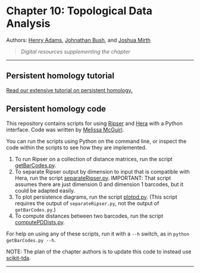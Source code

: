 
# Chapter 10: Topological Data Analysis

Authors: [Henry Adams](https://www.math.colostate.edu/~adams/),
[Johnathan Bush](https://www.math.colostate.edu/~bush/index.html), and
[Joshua Mirth](https://www.math.colostate.edu/~mirth/)

> *Digital resources supplementing the chapter*

---

## Persistent homology tutorial

[Read our extensive tutorial on persistent homology.](persistent-homology-tutorial.md)

## Persistent homology code

This repository contains scripts for using
[Ripser](https://github.com/Ripser/ripser) and 
[Hera](https://bitbucket.org/grey_narn/hera) with a Python interface. 
Code was written by [Melissa McGuirl](mailto:melissa_mcguirl@brown.edu).

You can run the scripts using Python on the command line, or inspect the code
within the scripts to see how they are implemented.

 1. To run Ripser on a collection of distance matrices, run the script
    [getBarCodes.py](https://github.com/ds4m/ds4m.github.io/tree/master/chapter-10-resources/getBarCodes.py).
 2. To separate Ripser output by dimension
    to input that is compatible with Hera, run the script
    [separateRipser.py](https://github.com/ds4m/ds4m.github.io/tree/master/chapter-10-resources/separateRipser.py).
    IMPORTANT: That script assumes there are just dimension 0 and dimension 1
    barcodes, but it could be adapted easily. 
 3. To plot persistence diagrams, run the script
    [plotpd.py](https://github.com/ds4m/ds4m.github.io/tree/master/chapter-10-resources/plotpd.py).
    (This script requires the output of `separateRipser.py`,
    not the output of `getBarCodes.py`.)
 4. To compute distances between two barcodes, run the script
    [computePDDists.py](https://github.com/ds4m/ds4m.github.io/tree/master/chapter-10-resources/computePDDists.py).

For help on using any of these scripts, run it with a `--h` switch, as in
`python getBarCodes.py --h`.

NOTE: The plan of the chapter authors is to update this code to instead use
[scikit-tda](https://scikit-tda.org/).

---

